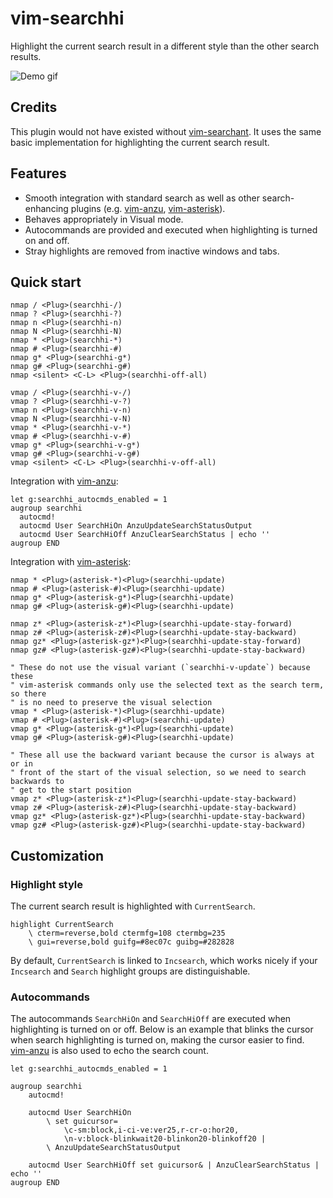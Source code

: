 # vim-searchhi

Highlight the current search result in a different style than the other search
results.

![Demo gif](https://i.imgur.com/lkRaJkH.gif)

## Credits

This plugin would not have existed without [vim-searchant]. It uses the same
basic implementation for highlighting the current search result.

## Features

- Smooth integration with standard search as well as other search-enhancing
  plugins (e.g. [vim-anzu], [vim-asterisk]).
- Behaves appropriately in Visual mode.
- Autocommands are provided and executed when highlighting is turned on and off.
- Stray highlights are removed from inactive windows and tabs.

## Quick start

```vim
nmap / <Plug>(searchhi-/)
nmap ? <Plug>(searchhi-?)
nmap n <Plug>(searchhi-n)
nmap N <Plug>(searchhi-N)
nmap * <Plug>(searchhi-*)
nmap # <Plug>(searchhi-#)
nmap g* <Plug>(searchhi-g*)
nmap g# <Plug>(searchhi-g#)
nmap <silent> <C-L> <Plug>(searchhi-off-all)

vmap / <Plug>(searchhi-v-/)
vmap ? <Plug>(searchhi-v-?)
vmap n <Plug>(searchhi-v-n)
vmap N <Plug>(searchhi-v-N)
vmap * <Plug>(searchhi-v-*)
vmap # <Plug>(searchhi-v-#)
vmap g* <Plug>(searchhi-v-g*)
vmap g# <Plug>(searchhi-v-g#)
vmap <silent> <C-L> <Plug>(searchhi-v-off-all)
```

Integration with [vim-anzu]:

```vim
let g:searchhi_autocmds_enabled = 1
augroup searchhi
  autocmd!
  autocmd User SearchHiOn AnzuUpdateSearchStatusOutput
  autocmd User SearchHiOff AnzuClearSearchStatus | echo ''
augroup END
```

Integration with [vim-asterisk]:

```vim
nmap * <Plug>(asterisk-*)<Plug>(searchhi-update)
nmap # <Plug>(asterisk-#)<Plug>(searchhi-update)
nmap g* <Plug>(asterisk-g*)<Plug>(searchhi-update)
nmap g# <Plug>(asterisk-g#)<Plug>(searchhi-update)

nmap z* <Plug>(asterisk-z*)<Plug>(searchhi-update-stay-forward)
nmap z# <Plug>(asterisk-z#)<Plug>(searchhi-update-stay-backward)
nmap gz* <Plug>(asterisk-gz*)<Plug>(searchhi-update-stay-forward)
nmap gz# <Plug>(asterisk-gz#)<Plug>(searchhi-update-stay-backward)

" These do not use the visual variant (`searchhi-v-update`) because these
" vim-asterisk commands only use the selected text as the search term, so there
" is no need to preserve the visual selection
vmap * <Plug>(asterisk-*)<Plug>(searchhi-update)
vmap # <Plug>(asterisk-#)<Plug>(searchhi-update)
vmap g* <Plug>(asterisk-g*)<Plug>(searchhi-update)
vmap g# <Plug>(asterisk-g#)<Plug>(searchhi-update)

" These all use the backward variant because the cursor is always at or in
" front of the start of the visual selection, so we need to search backwards to
" get to the start position
vmap z* <Plug>(asterisk-z*)<Plug>(searchhi-update-stay-backward)
vmap z# <Plug>(asterisk-z#)<Plug>(searchhi-update-stay-backward)
vmap gz* <Plug>(asterisk-gz*)<Plug>(searchhi-update-stay-backward)
vmap gz# <Plug>(asterisk-gz#)<Plug>(searchhi-update-stay-backward)
```

## Customization

### Highlight style

The current search result is highlighted with `CurrentSearch`.

```vim
highlight CurrentSearch
    \ cterm=reverse,bold ctermfg=108 ctermbg=235
    \ gui=reverse,bold guifg=#8ec07c guibg=#282828
```

By default, `CurrentSearch` is linked to `Incsearch`, which works nicely if your
`Incsearch` and `Search` highlight groups are distinguishable.

### Autocommands

The autocommands `SearchHiOn` and `SearchHiOff` are executed when highlighting
is turned on or off. Below is an example that blinks the cursor when search
highlighting is turned on, making the cursor easier to find. [vim-anzu] is also
used to echo the search count.

```vim
let g:searchhi_autocmds_enabled = 1

augroup searchhi
    autocmd!

    autocmd User SearchHiOn
        \ set guicursor=
            \c-sm:block,i-ci-ve:ver25,r-cr-o:hor20,
            \n-v:block-blinkwait20-blinkon20-blinkoff20 |
        \ AnzuUpdateSearchStatusOutput

    autocmd User SearchHiOff set guicursor& | AnzuClearSearchStatus | echo ''
augroup END
```

[vim-searchant]: https://github.com/timakro/vim-searchant
[vim-anzu]: https://github.com/osyo-manga/vim-anzu
[vim-asterisk]: https://github.com/haya14busa/vim-asterisk
